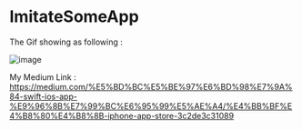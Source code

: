 # ImitateSomeApp

The Gif showing as following :

![image](https://github.com/ParkerChen001/ImitateSomeApp/blob/main/Simulator_iPhone_App_Store_small.gif)

My Medium Link : 
https://medium.com/%E5%BD%BC%E5%BE%97%E6%BD%98%E7%9A%84-swift-ios-app-%E9%96%8B%E7%99%BC%E6%95%99%E5%AE%A4/%E4%BB%BF%E4%B8%80%E4%B8%8B-iphone-app-store-3c2de3c31089
